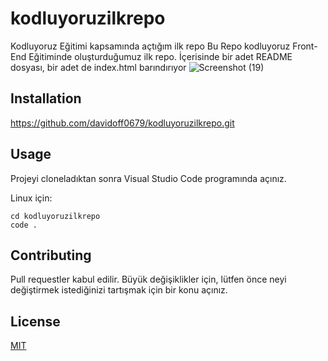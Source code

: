 # kodluyoruzilkrepo
Kodluyoruz Eğitimi kapsamında açtığım ilk repo
Bu Repo kodluyoruz Front-End Eğitiminde oluşturduğumuz ilk repo. İçerisinde bir adet README dosyası, bir adet de index.html barındırıyor
![Screenshot (19)](https://github.com/davidoff0679/kodluyoruzilkrepo/assets/148343427/a15d784d-df02-46ba-a13f-1acd993f3a04)



## Installation

https://github.com/davidoff0679/kodluyoruzilkrepo.git

## Usage

Projeyi cloneladıktan sonra Visual Studio Code programında açınız.

Linux için:
```linux
cd kodluyoruzilkrepo
code .
```

## Contributing
Pull requestler kabul edilir. Büyük değişiklikler için, lütfen önce neyi değiştirmek istediğinizi tartışmak için bir konu açınız.


## License
[MIT](https://choosealicense.com/licenses/mit/)


